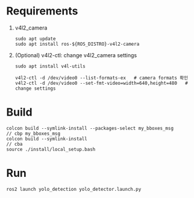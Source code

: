 # Requirements

1. v4l2_camera

   ```
   sudo apt update
   sudo apt install ros-${ROS_DISTRO}-v4l2-camera
   ```

2. (Optional) v4l2-ctl: change v4l2_camera settings

   ```
   sudo apt install v4l-utils

   v4l2-ctl -d /dev/video0 --list-formats-ex   # camera formats 확인
   v4l2-ctl -d /dev/video0 --set-fmt-video=width=640,height=480   # change settings
   ```

# Build

```
colcon build --symlink-install --packages-select my_bboxes_msg       // cbp my_bboxes_msg
colcon build --symlink-install                                       // cba
source ./install/local_setup.bash
```

# Run

```
ros2 launch yolo_detection yolo_detector.launch.py
```
